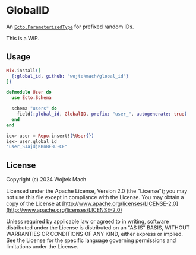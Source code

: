# GlobalID

An [`Ecto.ParameterizedType`](https://hexdocs.pm/ecto/Ecto.ParameterizedType.html) for prefixed random IDs.

This is a WIP.

## Usage

```elixir
Mix.install([
  {:global_id, github: "wojtekmach/global_id"}
])

defmodule User do
  use Ecto.Schema

  schema "users" do
    field(:global_id, GlobalID, prefix: "user_", autogenerate: true)
  end
end
```

```elixir
iex> user = Repo.insert!(%User{})
iex> user.global_id
"user_SJajdjKBnBEBU-CF"
```

## License

Copyright (c) 2024 Wojtek Mach

Licensed under the Apache License, Version 2.0 (the "License");
you may not use this file except in compliance with the License.
You may obtain a copy of the License at [http://www.apache.org/licenses/LICENSE-2.0](http://www.apache.org/licenses/LICENSE-2.0)

Unless required by applicable law or agreed to in writing, software
distributed under the License is distributed on an "AS IS" BASIS,
WITHOUT WARRANTIES OR CONDITIONS OF ANY KIND, either express or implied.
See the License for the specific language governing permissions and
limitations under the License.
